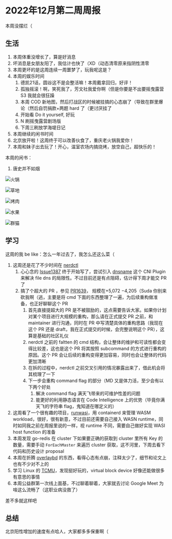 # 2022年12月第二周周报

本周没摆烂（

## 生活

1. 本周体重没增长了，算是好消息
2. 坏消息是女朋友阳了，我估计也快了（XD（动态清零原来指阴性清零
3. 本周更坏的是这周连续一周噩梦了，玩我呢这是？
4. 本周的娱乐时间
    1. 德凯21话，圆谷这不是会整活嘛！本周戴拿回归，好评！
    2. 孤独摇滚！啊，笑死我了，芳文社我爱你啊（但是你要是不出要摇曳露营 S3 我就会很狂躁
    3. 本周 COD 新地图，然后打战区的时候被挂搞的心态崩了（导致在群里爆论（然后自罚捐款+两题 hard 了（更讨厌挂了
    4. 开始看 Do it yourself, 好玩
    5. N 刷摇曳露营剧场版
    6. 下周三刷放学海堤日记
5. 本周继续的闲书时间
6. 北京放开啦！这周终于可以改善伙食了，重庆老火锅我爱你！
7. 本周和妹子出去玩了！开心，温室农场内搞烧烤，放空自己，超快乐的！

本周的闲书：

1. 唐史并不如烟

![火锅](https://user-images.githubusercontent.com/7054676/206912032-c1e2f733-b8ad-4520-98e3-405a2f225702.jpg)

![草地](https://user-images.githubusercontent.com/7054676/206912068-2efe5fa6-4385-4eba-89d1-56cfe6f9d9d6.jpg)

![烤肉](https://user-images.githubusercontent.com/7054676/206912099-f6f39a76-d222-4182-b3ba-04a1c87dd9b0.jpg)

![水果](https://user-images.githubusercontent.com/7054676/206912124-d93db0bf-3183-40f4-b6f3-e150f3fdebfa.jpg)

![群猫](https://user-images.githubusercontent.com/7054676/206912154-307f200b-ecdb-4f47-ba19-fcc88a31b3f7.jpg)

## 学习

这周的我 be like：怎么一年过去了，我怎么还这么菜（

1. 这周还是花了不少时间在 [nerdctl](https://github.com/containerd/nerdctl)
    1. 心心念的 [Issue1387](https://github.com/containerd/nerdctl/issues/1387) 终于开始写了，尝试引入 [dnsname](https://github.com/containers/dnsname) 这个 CNI Plugin 来解决 file dns 的局限性。不过目前还是有点阻碍，估计得下周才能交 PR 了
    2. 搞了个超大的 PR ，参见 [PR1639](https://github.com/containerd/nerdctl/pull/1639)， 规模在+5,072 −4,205（Suda 你别来砍我啊（逃，主要是将 cmd 下面的东西整理了一遍，为后续重构做准备，也正好聊聊这个 PR
        1. 首先直接提超大的 PR 是不被鼓励的，这点需要告诉大家。如果你计划对某个项目进行大规模的重构，那么请在正式提交 PR 之前，和 maintainer 进行沟通，同时在 PR 中写清楚具体的重构思路（我现在这个 PR 还是 draft，我在正式提交的时候，会完整说明这个 PR），这算是基础的社区礼仪
        2. nerdctl 之前的 faltten 的 cmd 结构，会让整体的维护和可读性都会变得比较差，这也是这个 PR 将其按照 subcommand 的方式进行重构的原因。这个 PR 会让后续的重构变得更加容易，同时也会让整体的代码更加清晰
        3. 在拆的过程中，nerdctl 之前交叉引用的情况暴露出来了，借此机会将其梳理了一下
        4. 下一步会重构 command flag 的部分（MD 又是体力活，至少会有以下两个好处
            1. 解决 command flag 满天飞带来的可维护性差的问题
            2. 能更好的利用静态语言在 Code Intelligence 上的优势（毕竟你满天飞的字符串 flag，鬼知道在哪定义的）
2. 这周看了一个很有趣的项目，[runwasi](https://github.com/containerd/runwasi)，用 containerd 来管理 WASM workload，很好，很有新意，不过目前还需要自己接入 WASN runtime，同时如同我之前在周报里说的一样，视 runtime 不同，需要自己做好实现 WASI host function 的准备
3. 本周发现 go-redis 在 cluster 下如果要正确的获取到 cluster 里所有 Key 的数量，需要手动 `ForEachMaster` 来遍历 cluster 获取，这不河里，下周去看下代码和历史设计 proposal
4. 本周在折腾 [overlaybd](https://github.com/containerd/overlaybd) 的东西，看得心态有点崩，注释太少了，细节和论文上也有不少对不上的
5. 学习 Linux 的 [TCMU](https://www.kernel.org/doc/Documentation/target/tcmu-design.txt)，发现挺好玩的，virtual block device 好像还能做很多有意思的事情
6. 本周公益群第一次线上面基，不过聊着聊着，大家就去讨论 Google Meet 为啥这么流畅了（这职业病没救了）

差不多就这样吧

## 总结

北京阳性增加的速度有点哈人，大家都多多保重啊（
